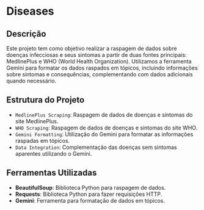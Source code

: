 # Diseases

## Descrição
Este projeto tem como objetivo realizar a raspagem de dados sobre doenças infecciosas e seus sintomas a partir de duas fontes principais: MedlinePlus e WHO (World Health Organization). Utilizamos a ferramenta Gemini para formatar os dados raspados em tópicos, incluindo informações sobre sintomas e consequências, complementando com dados adicionais quando necessário.

## Estrutura do Projeto
- `MedlinePlus Scraping`: Raspagem de dados de doenças e sintomas do site MedlinePlus.
- `WHO Scraping`: Raspagem de dados de doenças e sintomas do site WHO.
- `Gemini Formatting`: Utilização do Gemini para formatar as informações raspadas em tópicos.
- `Data Integration`: Complementação das doenças sem sintomas aparentes utilizando o Gemini.

## Ferramentas Utilizadas
- **BeautifulSoup**: Biblioteca Python para raspagem de dados.
- **Requests**: Biblioteca Python para fazer requisições HTTP.
- **Gemini**: Ferramenta para formatação de dados em tópicos.






